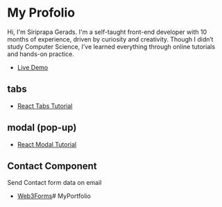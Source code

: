 # My Profolio
Hi, I'm Siriprapa Gerads.
I'm a self-taught front-end developer with 10 months of experience, driven by curiosity and creativity. Though I didn’t study Computer Science, I’ve learned everything through online tutorials and hands-on practice.
- [Live Demo](https://siriprapagerads.netlify.app/)

## tabs
- [React Tabs Tutorial](https://www.youtube.com/watch?v=WkREeDy2WQ4)

## modal (pop-up)
- [React Modal Tutorial](https://www.youtube.com/watch?v=9DwGahSqcEc&t=15s)

## Contact Component
Send Contact form data on email
- [Web3Forms](https://web3forms.com/)# MyPortfolio
